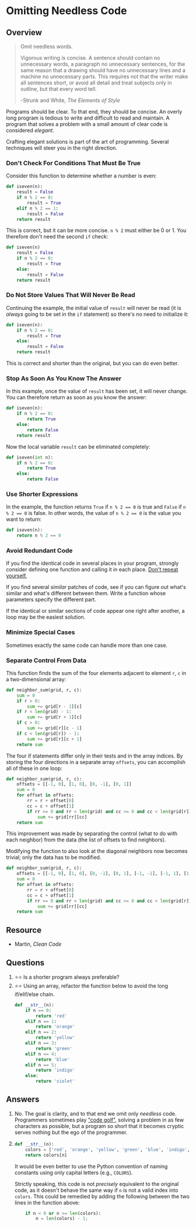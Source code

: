 # Omitting Needless Code
## Overview
> Omit needless words.
>
> Vigorous writing is concise. A sentence should contain no unnecessary words, a paragraph no unnecessary sentences, for the same reason that a drawing should have no unnecessary lines and a machine no unnecessary parts. This requires not that the writer make all sentences short, or avoid all detail and treat subjects only in outline, but that every word tell.
>
> -Strunk and White, *The Elements of Style*

Programs should be clear. To that end, they should be concise. An overly long program is tedious to write and difficult to read and maintain. A program that solves a problem with a small amount of clear code is considered *elegant*.

Crafting elegant solutions is part of the art of programming. Several techniques will steer you in the right direction.

### Don't Check For Conditions That Must Be True
Consider this function to determine whether a number is even:
```python
def iseven(n):
    result = False
    if n % 2 == 0:
        result = True
    elif n % 2 == 1:
        result = False
    return result
```

This is correct, but it can be more concise.
`n % 2` must either be 0 or 1. You therefore don't need the second `if` check:
```python
def iseven(n)
    result = False
    if n % 2 == 0:
        result = True
    else:
        result = False
    return result
```

### Do Not Store Values That Will Never Be Read
Continuing the example, the initial value of `result` will never be read (it is *always* going to be set in the `if` statement) so there's no need to initialize it:
```python
def iseven(n):
    if n % 2 == 0:
        result = True
    else:
        result = False
    return result
```

This is correct and shorter than the original, but you can do even better.

### Stop As Soon As You Know The Answer
In this example, once the value of `result` has been set, it will never change. You can therefore return as soon as you know the answer:

```python
def iseven(n):
    if n % 2 == 0:
        return True
    else:
        return False
    return result
```

Now the local variable `result` can be eliminated completely:
```python
def iseven(int n):
    if n % 2 == 0:
        return True
    else:
        return False
```

### Use Shorter Expressions
In the example, the function returns `True` if `n % 2 == 0` is true and `False` if `n % 2 == 0` is false. In other words, the value of `n % 2 == 0` is the value you want to return:

```python
def iseven(n):
    return n % 2 == 0
```

### Avoid Redundant Code
If you find the identical code in several places in your program, strongly consider defining one function and calling it in each place. [Don't repeat yourself.](https://en.wikipedia.org/wiki/Don%27t_repeat_yourself)

If you find several *similar* patches of code, see if you can figure out what's similar and what's different between them. Write a function whose parameters specify the different part.

If the identical or similar sections of code appear one right after another, a loop may be the easiest solution.

### Minimize Special Cases
Sometimes exactly the same code can handle more than one case.

### Separate Control From Data
This function finds the sum of the four elements adjacent to element `r`, `c` in a two-dimensional array:

```python
def neighbor_sum(grid, r, c):
    sum = 0
    if r > 0:
        sum += grid[r - 1][c]
    if r < len(grid) - 1:
        sum += grid[r + 1][c]
    if c > 0:
        sum += grid[r][c - 1]
    if c < len(grid[r]) - 1:
        sum += grid[r][c + 1]
    return sum
```

The four if statements differ only in their tests and in the array indices. By storing the four directions in a separate array `offsets`, you can accomplish all of these in one loop:

```python
def neighbor_sum(grid, r, c):
    offsets = [[-1, 0], [1, 0], [0, -1], [0, 1]]
    sum = 0
    for offset in offsets:
        rr = r + offset[0]
        cc = c + offset[1]
        if rr >= 0 and rr < len(grid) and cc >= 0 and cc < len(grid[r]):
            sum += grid[rr][cc]
    return sum
```

This improvement was made by separating the control (what to do with each neighbor) from the data (the list of offsets to find neighbors).

Modifying the function to also look at the diagonal neighbors now becomes trivial; only the data has to be modified.

```python
def neighbor_sum(grid, r, c):
    offsets = [[-1, 0], [1, 0], [0, -1], [0, 1], [-1, -1], [-1, 1], [1, -1], [1, 1]]
    sum = 0
    for offset in offsets:
        rr = r + offset[0]
        cc = c + offset[1]
        if rr >= 0 and rr < len(grid) and cc >= 0 and cc < len(grid[r]):
            sum += grid[rr][cc]
    return sum
```

## Resource
- Martin, *Clean Code*

## Questions
1. :star::star: Is a shorter program always preferable?
1. :star::star: Using an array, refactor the function below to avoid the long if/elif/else chain.
    ```python
    def __str__(n):
        if n == 0:
            return 'red'
        elif n == 1:
            return 'orange'
        elif n == 2:
            return 'yellow'
        elif n == 3:
            return 'green'
        elif n == 4:
            return 'blue'
        elif n == 5:
            return 'indigo'
        else:
            return 'violet'
    ```

## Answers
1. No. The goal is clarity, and to that end we omit only *needless* code. Programmers sometimes play ["code golf"](https://en.wikipedia.org/wiki/Code_golf), solving a problem in as few characters as possible, but a program so short that it becomes cryptic serves nothing but the ego of the programmer.
1.
    ```python
    def __str__(n):
        colors = ['red', 'orange', 'yellow', 'green', 'blue', 'indigo', 'violet']
        return colors[n]
    ```
    It would be even better to use the Python convention of naming constants using only capital letters (e.g., `COLORS`).
    
    Strictly speaking, this code is not *precisely* equivalent to the original code, as it doesn't behave the same way if `n` is not a valid index into `colors`. This could be remedied by adding the following between the two lines in the function above:
    ```python
        if n < 0 or n >= len(colors):
            n = len(colors) - 1;
    ```
